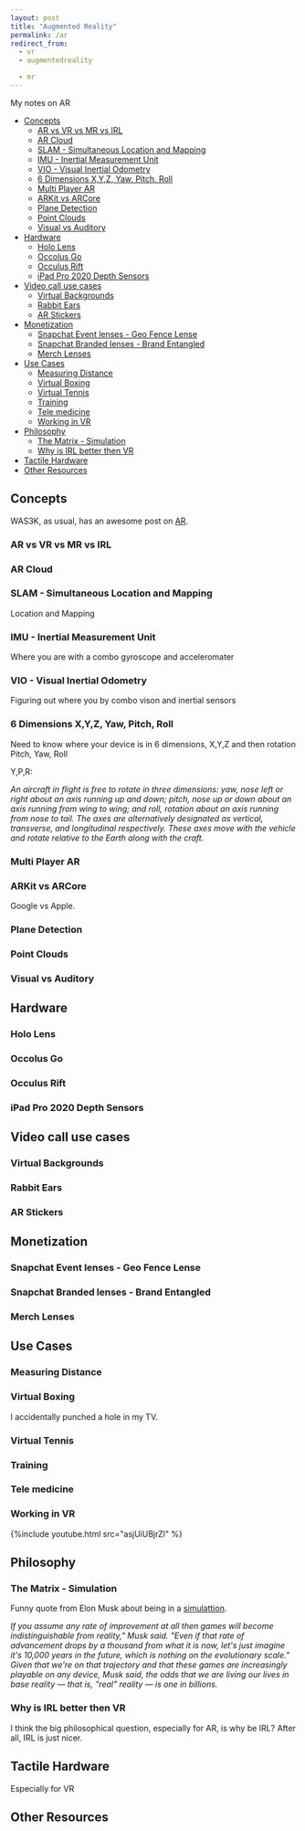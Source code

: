 ```yaml
---
layout: post
title: "Augmented Reality"
permalink: /ar
redirect_from:
  - vr
  - augmentedreality

  - mr
---
```


My notes on AR

<!-- prettier-ignore-start -->

<!-- vim-markdown-toc-start -->

- [Concepts](#concepts)
    - [AR vs VR vs MR vs IRL](#ar-vs-vr-vs-mr-vs-irl)
    - [AR Cloud](#ar-cloud)
    - [SLAM - Simultaneous Location and Mapping](#slam---simultaneous-location-and-mapping)
    - [IMU - Inertial Measurement Unit](#imu---inertial-measurement-unit)
    - [VIO - Visual Inertial Odometry](#vio---visual-inertial-odometry)
    - [6 Dimensions X,Y,Z, Yaw, Pitch, Roll](#6-dimensions-xyz-yaw-pitch-roll)
    - [Multi Player AR](#multi-player-ar)
    - [ARKit vs ARCore](#arkit-vs-arcore)
    - [Plane Detection](#plane-detection)
    - [Point Clouds](#point-clouds)
    - [Visual vs Auditory](#visual-vs-auditory)
- [Hardware](#hardware)
    - [Holo Lens](#holo-lens)
    - [Occolus Go](#occolus-go)
    - [Occulus Rift](#occulus-rift)
    - [iPad Pro 2020 Depth Sensors](#ipad-pro-2020-depth-sensors)
- [Video call use cases](#video-call-use-cases)
    - [Virtual Backgrounds](#virtual-backgrounds)
    - [Rabbit Ears](#rabbit-ears)
    - [AR Stickers](#ar-stickers)
- [Monetization](#monetization)
    - [Snapchat Event lenses - Geo Fence Lense](#snapchat-event-lenses---geo-fence-lense)
    - [Snapchat Branded lenses - Brand Entangled](#snapchat-branded-lenses---brand-entangled)
    - [Merch Lenses](#merch-lenses)
- [Use Cases](#use-cases)
    - [Measuring Distance](#measuring-distance)
    - [Virtual Boxing](#virtual-boxing)
    - [Virtual Tennis](#virtual-tennis)
    - [Training](#training)
    - [Tele medicine](#tele-medicine)
    - [Working in VR](#working-in-vr)
- [Philosophy](#philosophy)
    - [The Matrix - Simulation](#the-matrix---simulation)
    - [Why is IRL better then VR](#why-is-irl-better-then-vr)
- [Tactile Hardware](#tactile-hardware)
- [Other Resources](#other-resources)

<!-- vim-markdown-toc-end -->
<!-- prettier-ignore-end -->

## Concepts

WAS3K, as usual, has an awesome post on [AR](https://vas3k.com/blog/augmented_reality/).

### AR vs VR vs MR vs IRL

### AR Cloud

### SLAM - Simultaneous Location and Mapping

Location and Mapping

### IMU - Inertial Measurement Unit

Where you are with a combo gyroscope and acceleromater

### VIO - Visual Inertial Odometry

Figuring out where you by combo vison and inertial sensors

### 6 Dimensions X,Y,Z, Yaw, Pitch, Roll

Need to know where your device is in 6 dimensions, X,Y,Z and then rotation Pitch, Yaw, Roll

Y,P,R:

_An aircraft in flight is free to rotate in three dimensions: yaw, nose left or right about an axis running up and down; pitch, nose up or down about an axis running from wing to wing; and roll, rotation about an axis running from nose to tail. The axes are alternatively designated as vertical, transverse, and longitudinal respectively. These axes move with the vehicle and rotate relative to the Earth along with the craft._

### Multi Player AR

### ARKit vs ARCore

Google vs Apple.

### Plane Detection

### Point Clouds

### Visual vs Auditory

## Hardware

### Holo Lens

### Occolus Go

### Occulus Rift

### iPad Pro 2020 Depth Sensors

## Video call use cases

### Virtual Backgrounds

### Rabbit Ears

### AR Stickers

## Monetization

### Snapchat Event lenses - Geo Fence Lense

### Snapchat Branded lenses - Brand Entangled

### Merch Lenses

## Use Cases

### Measuring Distance

### Virtual Boxing

I accidentally punched a hole in my TV.

### Virtual Tennis

### Training

### Tele medicine

### Working in VR

{%include youtube.html src="asjUiUBjrZI" %}

## Philosophy

### The Matrix - Simulation

Funny quote from Elon Musk about being in a [simulattion](https://www.theverge.com/2016/6/2/11837874/elon-musk-says-odds-living-in-simulation).

_If you assume any rate of improvement at all then games will become indistinguishable from reality," Musk said. "Even if that rate of advancement drops by a thousand from what it is now, let's just imagine it's 10,000 years in the future, which is nothing on the evolutionary scale." Given that we're on that trajectory and that these games are increasingly playable on any device, Musk said, the odds that we are living our lives in base reality — that is, "real" reality — is one in billions._

### Why is IRL better then VR

I think the big philosophical question, especially for AR, is why be IRL? After all, IRL is just nicer.

## Tactile Hardware

Especially for VR

## Other Resources
